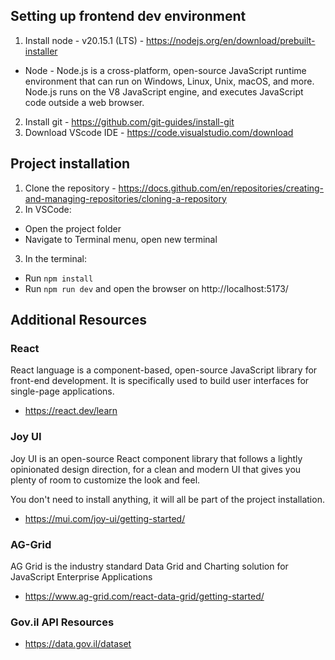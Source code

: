 ## Setting up frontend dev environment
1. Install node - v20.15.1 (LTS) - https://nodejs.org/en/download/prebuilt-installer 
  * Node - Node.js is a cross-platform, open-source JavaScript runtime environment that can run on Windows, Linux, Unix, macOS, and more.    Node.js runs on the V8 JavaScript engine, and executes JavaScript code outside a web browser.
2. Install git - https://github.com/git-guides/install-git
3. Download VScode IDE - https://code.visualstudio.com/download

## Project installation
1. Clone the repository - https://docs.github.com/en/repositories/creating-and-managing-repositories/cloning-a-repository
2. In VSCode:
  * Open the project folder
  * Navigate to Terminal menu, open new terminal
3. In the terminal:
  * Run `npm install`
  * Run `npm run dev` and open the browser on http://localhost:5173/


## Additional Resources
### React
React language is a component-based, open-source JavaScript library for front-end development. It is specifically used to build user interfaces for single-page applications.
* https://react.dev/learn

### Joy UI
Joy UI is an open-source React component library that follows a lightly opinionated design direction, for a clean and modern UI that gives you plenty of room to customize the look and feel.

You don't need to install anything, it will all be part of the project installation.
* https://mui.com/joy-ui/getting-started/

### AG-Grid
AG Grid is the industry standard Data Grid and Charting solution for JavaScript Enterprise Applications
* https://www.ag-grid.com/react-data-grid/getting-started/

### Gov.il API Resources
* https://data.gov.il/dataset
